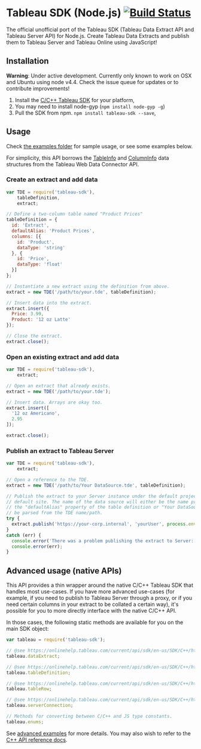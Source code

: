 Tableau SDK (Node.js) [![Build Status](https://travis-ci.org/tableau-mkt/node-tableau-sdk.svg?branch=master)](https://travis-ci.org/tableau-mkt/node-tableau-sdk)
=====================

The official unofficial port of the Tableau SDK (Tableau Data Extract API and
Tableau Server API) for Node.js. Create Tableau Data Extracts and publish them
to Tableau Server and Tableau Online using JavaScript!


## Installation

__Warning__: Under active development. Currently only known to work on OSX and
Ubuntu using node v4.4. Check the issue queue for updates or to contribute
improvements!

1. Install the [C/C++ Tableau SDK](https://onlinehelp.tableau.com/current/api/sdk/en-us/help.htm#SDK/tableau_sdk_installing.htm)
   for your platform,
1. You may need to install node-gyp (`npm install node-gyp -g`)
1. Pull the SDK from npm. `npm install tableau-sdk --save`,


## Usage

Check [the examples folder](/tableau-mkt/node-tableau-sdk/tree/master/examples)
for sample usage, or see some examples below.

For simplicity, this API borrows the [TableInfo](https://tableau.github.io/webdataconnector/ref/api_ref.html#webdataconnectorapi.tableinfo-1)
and [ColumnInfo](https://tableau.github.io/webdataconnector/ref/api_ref.html#webdataconnectorapi.columninfo)
data structures from the Tableau Web Data Connector API.

### Create an extract and add data
```javascript
var TDE = require('tableau-sdk'),
    tableDefinition,
    extract;

// Define a two-column table named "Product Prices"
tableDefinition = {
  id: 'Extract',
  defaultAlias: 'Product Prices',
  columns: [{
    id: 'Product',
    dataType: 'string'
  }, {
    id: 'Price',
    dataType: 'float'
  }]
};

// Instantiate a new extract using the definition from above.
extract = new TDE('/path/to/your.tde', tableDefinition);

// Insert data into the extract.
extract.insert({
  Price: 3.99,
  Product: '12 oz Latte'
});

// Close the extract.
extract.close();
```

### Open an existing extract and add data
```javascript
var TDE = require('tableau-sdk'),
    extract;

// Open an extract that already exists.
extract = new TDE('/path/to/your.tde');

// Insert data. Arrays are okay too.
extract.insert([
  '12 oz Americano',
  2.95
]);

extract.close();
```

### Publish an extract to Tableau Server
```javascript
var TDE = require('tableau-sdk'),
    extract;

// Open a reference to the TDE.
extract = new TDE('/path/to/Your DataSource.tde', tableDefinition);

// Publish the extract to your Server instance under the default project and the
// default site. The name of the data source will either be the name provided on
// the "defaultAlias" property of the table definition or "Your DataSource" will
// be parsed from the TDE name/path.
try {
  extract.publish('https://your-corp.internal', 'yourUser', process.env.TABPW);
}
catch (err) {
  console.error('There was a problem publishing the extract to Server:');
  console.error(err);
}
```


## Advanced usage (native APIs)

This API provides a thin wrapper around the native C/C++ Tableau SDK that
handles most use-cases. If you have more advanced use-cases (for example, if you
need to publish to Tableau Server through a proxy, or if you need certain
columns in your extract to be collated a certain way), it's possible for you to
more directly interface with the native C/C++ API.

In those cases, the following static methods are available for you on the main
SDK object:

```javascript
var tableau = require('tableau-sdk');

// @see https://onlinehelp.tableau.com/current/api/sdk/en-us/SDK/C++/html/class_tableau_1_1_extract.html
tableau.dataExtract;

// @see https://onlinehelp.tableau.com/current/api/sdk/en-us/SDK/C++/html/class_tableau_1_1_table_definition.html
tableau.tableDefinition;

// @see https://onlinehelp.tableau.com/current/api/sdk/en-us/SDK/C++/html/class_tableau_1_1_row.html
tableau.tableRow;

// @see https://onlinehelp.tableau.com/current/api/sdk/en-us/SDK/C++/html/class_tableau_1_1_server_connection.html
tableau.serverConnection;

// Methods for converting between C/C++ and JS type constants.
tableau.enums;
```

See [advanced examples](/tableau-mkt/node-tableau-sdk/tree/master/examples/advanced)
for more details. You may also wish to refer to the [C++ API reference docs](https://onlinehelp.tableau.com/current/api/sdk/en-us/SDK/C++/html/index.html).
